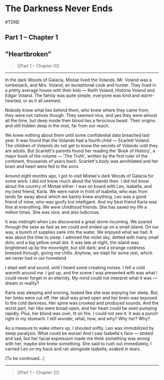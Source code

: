 # The Darkness Never Ends
#TDNE

## Part 1 – Chapter 1
## "Heartbroken"

> [[Part 1 – Chapter 0]]
---

In the dark Woods of Galacia, Mistae lived the Volands. Mr. Voland was a lumberjack, and Mrs. Voland, an exceptional cook and hunter. They lived in a pretty average house with their kids — Keith Voland, Historia Voland and Edgar Voland. The family was quite simple, everyone was kind and warm-hearted, or as it all seemed.

Nobody knew what lies behind them, who knew where they came from, they were not natives though. They seemed nice, and yes they were almost all the time, but deep inside their blood lies a ferocious beast. Their origins and still hidden deep in the mist, far from our reach.

We knew nothing about them until some confidential data breached last year. It was found that the Volands had a fourth child — Scarlett Voland. The children of Volands do not get to know the secrets of Volands until they are adults. But Scarlett's parents found her reading the 'Book of History', a major book of the volume — 'The Truth', written by the first ruler of the continent, thousands of years back. Scarlett's body was annihilated and her brain and heart were fed to the sons.

Around eight months ago, I got to visit Mistae's dark Woods of Galacia for some work. I did not know much about the Volands then. I did not know about the country of Mistae either. I was on board with Leo, Isabella, and my best friend, Karla. We were naïve in front of Isabella, who was from lands far away about which we barely knew anything. Leo was a good friend of mine, who was goofy but intelligent. And my best friend Karla was fine at everything. We were childhood friends. She has saved my life a million times. She was nice, and also ludicrous.

It was midnight when Leo discovered a great storm incoming. We soared through the seas as fast as we could and ended up on a small island. On our way, a bunch of supplies sank into the water. We enjoyed what we had. It was about the time to sleep. I admired the violet sky, dotted with many small dots, and a big yellow small dot. It was late at night, the island was brightened up by the moonlight, but still dark; and a strange coldness breezed through, giving me chills. Anyhow, we slept for some rest, which we never had in our homeland.

I slept well and sound, until I heard some creaking noises. I felt a cold warmth around me. I got up, and the scene I was presented with was what I could never forget in an eternity. My mind could not interpret what it was — dream or reality?

Karla was sleeping and snoring, looked like she was enjoying her sleep. But, her limbs were cut off. Her skull was pried open and her brain was exposed to the cold darkness. Her spine was crooked and produced sounds. And the worst part, her ribs were broad open, and her heart could be seen pumping rapidly. Plus, her blood was over, lit on fire. I could not see it. It was a punch right in my stomach. I still wonder, what, how, and why? Why her? Why?.

As a measure to wake others up, I shouted softly. Leo was immobilized by sleep paralysis. What could be worse! And I saw Isabella's face — stoked and sad, but her facial expression made me think something was wrong with her, maybe she knew something. She said to rush out immediately, I carried Leo on my back and ran alongside Isabella, soaked in tears.

(To be continued...)

---

>[[Part 1 – Chapter 2]] 